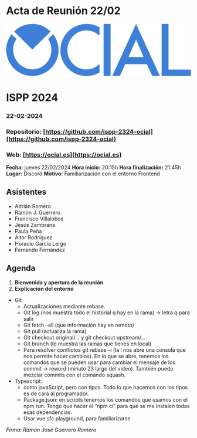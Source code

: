 # Acta de Reunión 22/02

<MDXLayout>
  <img src="https://github.com/ispp-2324-ocial/KB/blob/main/assets/Texto_Ocial.png?raw=true" alt="Texto_Ocial" className="img-centered img-custom-height" />
</MDXLayout>

# ISPP 2024

### 22-02-2024

### Repositorio: [https://github.com/ispp-2324-ocial](https://github.com/ispp-2324-ocial)

### Web: [https://ocial.es](https://ocial.es)

**Fecha:** jueves 22/02/2024
**Hora inicio:** 20:15h
**Hora finalización:** 21:45h
**Lugar:** Discord
**Motivo:** Familiarización con el entorno Frontend

## Asistentes

- Adrián Romero 
- Ramón J. Guerrero
- Francisco Villalobos
- Jesús Zambrana
- Paula Peña
- Aitor Rodríguez
- Horacio Garcia Lergo
- Fernando Fernández


## Agenda

1. **Bienvenida y apertura de la reunión**
2. **Explicación del entorno**
- Git
    - Actualizaciones mediante rebase. 
    - Git log (nos muestra todo el historial q hay en la rama) -> letra q para salir 
    - Git fetch –all (que información hay en remoto) 
    - Git pull (actualiza la rama) 
    - Git checkout original/... y git checkout upstream/... 
    - Git branch (te muestra las ramas que tienes en local) 
    - Para resolver conflictos git rebase –i (la i nos abre una consola que nos permite hacer cambios). En lo que se abre, tenemos los comandos que se pueden usar para cambiar el mensaje de los commit -> reword (minuto 23 largo del video). También puedo mezclar commits con el comando squash. 
- Typescript:
    - como javaScript, pero con tipos. Todo lo que hacemos con los tipos es de cara al programador. 
    - Package.json: en scripts tenemos los comandos que usamos con el npm run. Tengo que hacer el “npm ci” para que se me instalen todas esas dependencias. 
    - Usar vue sfc playground, para familiarizarse


*Firma: Ramón José Guerrero Romero*
